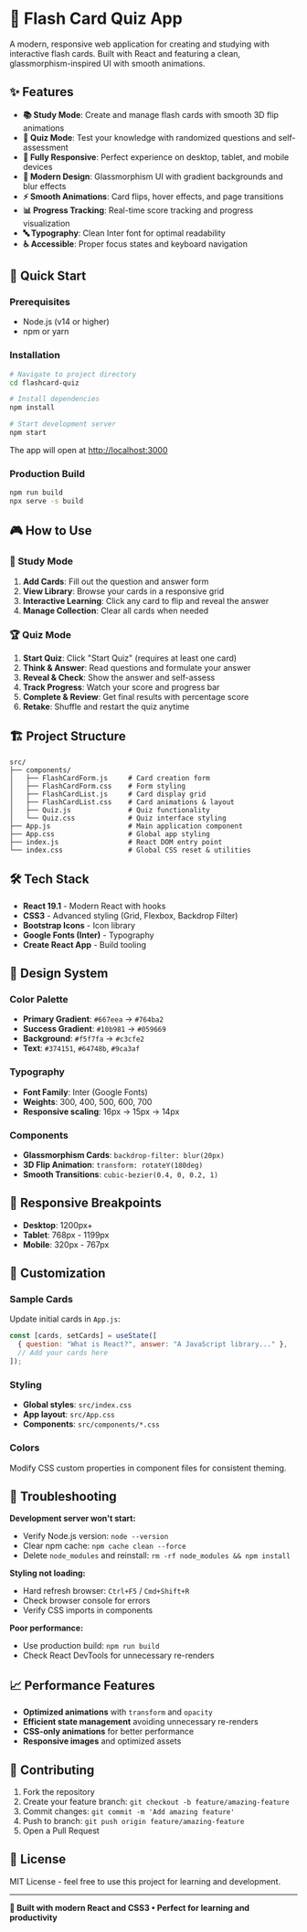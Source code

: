 # 🧠 Flash Card Quiz App

A modern, responsive web application for creating and studying with interactive flash cards. Built with React and featuring a clean, glassmorphism-inspired UI with smooth animations.

## ✨ Features

- **📚 Study Mode**: Create and manage flash cards with smooth 3D flip animations
- **🎯 Quiz Mode**: Test your knowledge with randomized questions and self-assessment
- **📱 Fully Responsive**: Perfect experience on desktop, tablet, and mobile devices
- **🎨 Modern Design**: Glassmorphism UI with gradient backgrounds and blur effects
- **⚡ Smooth Animations**: Card flips, hover effects, and page transitions
- **📊 Progress Tracking**: Real-time score tracking and progress visualization
- **🔤 Typography**: Clean Inter font for optimal readability
- **♿ Accessible**: Proper focus states and keyboard navigation

## 🚀 Quick Start

### Prerequisites

- Node.js (v14 or higher)
- npm or yarn

### Installation

```bash
# Navigate to project directory
cd flashcard-quiz

# Install dependencies
npm install

# Start development server
npm start
```

The app will open at [http://localhost:3000](http://localhost:3000)

### Production Build

```bash
npm run build
npx serve -s build
```

## 🎮 How to Use

### 📖 Study Mode

1. **Add Cards**: Fill out the question and answer form
2. **View Library**: Browse your cards in a responsive grid
3. **Interactive Learning**: Click any card to flip and reveal the answer
4. **Manage Collection**: Clear all cards when needed

### 🏆 Quiz Mode

1. **Start Quiz**: Click "Start Quiz" (requires at least one card)
2. **Think & Answer**: Read questions and formulate your answer
3. **Reveal & Check**: Show the answer and self-assess
4. **Track Progress**: Watch your score and progress bar
5. **Complete & Review**: Get final results with percentage score
6. **Retake**: Shuffle and restart the quiz anytime

## 🏗️ Project Structure

```
src/
├── components/
│   ├── FlashCardForm.js     # Card creation form
│   ├── FlashCardForm.css    # Form styling
│   ├── FlashCardList.js     # Card display grid
│   ├── FlashCardList.css    # Card animations & layout
│   ├── Quiz.js              # Quiz functionality
│   └── Quiz.css             # Quiz interface styling
├── App.js                   # Main application component
├── App.css                  # Global app styling
├── index.js                 # React DOM entry point
└── index.css                # Global CSS reset & utilities
```

## 🛠️ Tech Stack

- **React 19.1** - Modern React with hooks
- **CSS3** - Advanced styling (Grid, Flexbox, Backdrop Filter)
- **Bootstrap Icons** - Icon library
- **Google Fonts (Inter)** - Typography
- **Create React App** - Build tooling

## 🎨 Design System

### Color Palette

- **Primary Gradient**: `#667eea` → `#764ba2`
- **Success Gradient**: `#10b981` → `#059669`
- **Background**: `#f5f7fa` → `#c3cfe2`
- **Text**: `#374151`, `#64748b`, `#9ca3af`

### Typography

- **Font Family**: Inter (Google Fonts)
- **Weights**: 300, 400, 500, 600, 700
- **Responsive scaling**: 16px → 15px → 14px

### Components

- **Glassmorphism Cards**: `backdrop-filter: blur(20px)`
- **3D Flip Animation**: `transform: rotateY(180deg)`
- **Smooth Transitions**: `cubic-bezier(0.4, 0, 0.2, 1)`

## 📱 Responsive Breakpoints

- **Desktop**: 1200px+
- **Tablet**: 768px - 1199px
- **Mobile**: 320px - 767px

## 🔧 Customization

### Sample Cards

Update initial cards in `App.js`:

```javascript
const [cards, setCards] = useState([
  { question: "What is React?", answer: "A JavaScript library..." },
  // Add your cards here
]);
```

### Styling

- **Global styles**: `src/index.css`
- **App layout**: `src/App.css`
- **Components**: `src/components/*.css`

### Colors

Modify CSS custom properties in component files for consistent theming.

## 🚨 Troubleshooting

**Development server won't start:**

- Verify Node.js version: `node --version`
- Clear npm cache: `npm cache clean --force`
- Delete `node_modules` and reinstall: `rm -rf node_modules && npm install`

**Styling not loading:**

- Hard refresh browser: `Ctrl+F5` / `Cmd+Shift+R`
- Check browser console for errors
- Verify CSS imports in components

**Poor performance:**

- Use production build: `npm run build`
- Check React DevTools for unnecessary re-renders

## 📈 Performance Features

- **Optimized animations** with `transform` and `opacity`
- **Efficient state management** avoiding unnecessary re-renders
- **CSS-only animations** for better performance
- **Responsive images** and optimized assets

## 🤝 Contributing

1. Fork the repository
2. Create your feature branch: `git checkout -b feature/amazing-feature`
3. Commit changes: `git commit -m 'Add amazing feature'`
4. Push to branch: `git push origin feature/amazing-feature`
5. Open a Pull Request

## 📄 License

MIT License - feel free to use this project for learning and development.

---

**🚀 Built with modern React and CSS3 • Perfect for learning and productivity**
